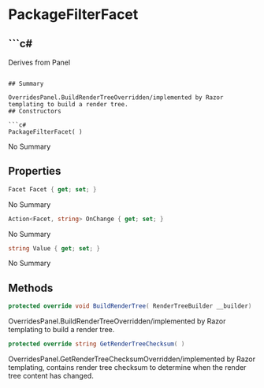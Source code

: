 # PackageFilterFacet

## ```c#
Derives from Panel
```

## Summary

OverridesPanel.BuildRenderTreeOverridden/implemented by Razor templating to build a render tree.
## Constructors

```c#
PackageFilterFacet( ) 
```
No Summary
## Properties

```c#
Facet Facet { get; set; } 
```
No Summary
```c#
Action<Facet, string> OnChange { get; set; } 
```
No Summary
```c#
string Value { get; set; } 
```
No Summary
## Methods

```c#
protected override void BuildRenderTree( RenderTreeBuilder __builder) 
```
OverridesPanel.BuildRenderTreeOverridden/implemented by Razor templating to build a render tree.
```c#
protected override string GetRenderTreeChecksum( ) 
```
OverridesPanel.GetRenderTreeChecksumOverridden/implemented by Razor templating, contains render tree checksum to determine when the render tree content has changed.
